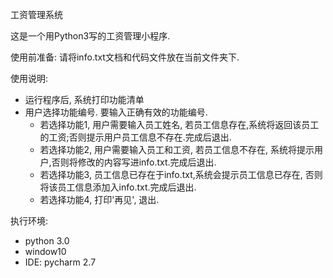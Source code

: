 工资管理系统

这是一个用Python3写的工资管理小程序.

使用前准备:
请将info.txt文档和代码文件放在当前文件夹下.


使用说明:
- 运行程序后, 系统打印功能清单
- 用户选择功能编号. 要输入正确有效的功能编号.
  - 若选择功能1, 用户需要输入员工姓名, 若员工信息存在,系统将返回该员工的工资;否则提示用户员工信息不存在.完成后退出.
  - 若选择功能2, 用户需要输入员工和工资, 若员工信息不存在, 系统将提示用户,否则将修改的内容写进info.txt.完成后退出.
  - 若选择功能3, 员工信息已存在于info.txt,系统会提示员工信息已存在, 否则将该员工信息添加入info.txt.完成后退出.
  - 若选择功能4, 打印'再见', 退出.

执行环境:
- python 3.0
- window10
- IDE: pycharm 2.7

